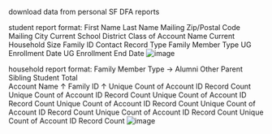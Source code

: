 download data from personal SF DFA reports

student report format:
First Name		Last Name	Mailing Zip/Postal Code	Mailing City	Current School District	Class of	Account Name	Current Household Size	Family ID	Contact Record Type	Family Member Type	UG Enrollment Date	UG Enrollment End Date
![image](https://github.com/user-attachments/assets/c45b6169-6f3a-4266-917b-5c0241f3b7b0)

household report format:
Family Member Type →				Alumni		Other		Parent		Sibling		Student		Total	
Account Name  ↑	Family ID  ↑	Unique Count of Account ID	Record Count	Unique Count of Account ID	Record Count	Unique Count of Account ID	Record Count	Unique Count of Account ID	Record Count	Unique Count of Account ID	Record Count	Unique Count of Account ID	Record Count	Unique Count of Account ID	Record Count
![image](https://github.com/user-attachments/assets/8ff4e4c7-eaf1-46ce-b2c7-bbdd2288009d)
